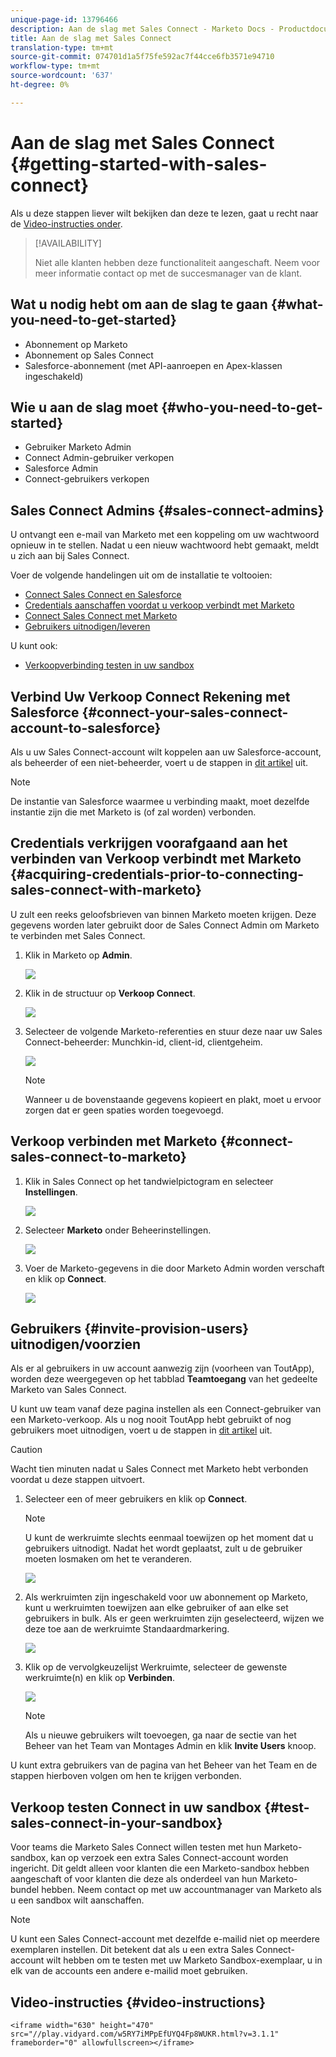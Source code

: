 ```yaml
---
unique-page-id: 13796466
description: Aan de slag met Sales Connect - Marketo Docs - Productdocumentatie
title: Aan de slag met Sales Connect
translation-type: tm+mt
source-git-commit: 074701d1a5f75fe592ac7f44cce6fb3571e94710
workflow-type: tm+mt
source-wordcount: '637'
ht-degree: 0%

---
```



# Aan de slag met Sales Connect {#getting-started-with-sales-connect}

Als u deze stappen liever wilt bekijken dan deze te lezen, gaat u recht naar de [Video-instructies onder](#video).

>[!AVAILABILITY]
>
>
>Niet alle klanten hebben deze functionaliteit aangeschaft. Neem voor meer informatie contact op met de succesmanager van de klant.

## Wat u nodig hebt om aan de slag te gaan {#what-you-need-to-get-started}

* Abonnement op Marketo
* Abonnement op Sales Connect
* Salesforce-abonnement (met API-aanroepen en Apex-klassen ingeschakeld)

## Wie u aan de slag moet {#who-you-need-to-get-started}

* Gebruiker Marketo Admin
* Connect Admin-gebruiker verkopen
* Salesforce Admin
* Connect-gebruikers verkopen

## Sales Connect Admins {#sales-connect-admins}

U ontvangt een e-mail van Marketo met een koppeling om uw wachtwoord opnieuw in te stellen. Nadat u een nieuw wachtwoord hebt gemaakt, meldt u zich aan bij Sales Connect.

Voer de volgende handelingen uit om de installatie te voltooien:

* [Connect Sales Connect en Salesforce](#sfdc)
* [Credentials aanschaffen voordat u verkoop verbindt met Marketo](#acquire)
* [Connect Sales Connect met Marketo](#mkto)
* [Gebruikers uitnodigen/leveren](#IPU)

U kunt ook:

* [Verkoopverbinding testen in uw sandbox](#sandbox)

## Verbind Uw Verkoop Connect Rekening met Salesforce {#connect-your-sales-connect-account-to-salesforce}

Als u uw Sales Connect-account wilt koppelen aan uw Salesforce-account, als beheerder of een niet-beheerder, voert u de stappen in [dit artikel](http://docs.marketo.com/x/JwDb) uit.

>[!NOTE]
>
>De instantie van Salesforce waarmee u verbinding maakt, moet dezelfde instantie zijn die met Marketo is (of zal worden) verbonden.

## Credentials verkrijgen voorafgaand aan het verbinden van Verkoop verbindt met Marketo {#acquiring-credentials-prior-to-connecting-sales-connect-with-marketo}

U zult een reeks geloofsbrieven van binnen Marketo moeten krijgen. Deze gegevens worden later gebruikt door de Sales Connect Admin om Marketo te verbinden met Sales Connect.

1. Klik in Marketo op **Admin**.

   ![](assets/one.png)

1. Klik in de structuur op **Verkoop Connect**.

   ![](assets/two.png)

1. Selecteer de volgende Marketo-referenties en stuur deze naar uw Sales Connect-beheerder: Munchkin-id, client-id, clientgeheim.

   ![](assets/3.jpg)

   >[!NOTE]
   >
   >Wanneer u de bovenstaande gegevens kopieert en plakt, moet u ervoor zorgen dat er geen spaties worden toegevoegd.

## Verkoop verbinden met Marketo {#connect-sales-connect-to-marketo}

1. Klik in Sales Connect op het tandwielpictogram en selecteer **Instellingen**.

   ![](assets/four.png)

1. Selecteer **Marketo** onder Beheerinstellingen.

   ![](assets/eight.png)

1. Voer de Marketo-gegevens in die door Marketo Admin worden verschaft en klik op **Connect**.

   ![](assets/credentials.png)

## Gebruikers {#invite-provision-users} uitnodigen/voorzien

Als er al gebruikers in uw account aanwezig zijn (voorheen van ToutApp), worden deze weergegeven op het tabblad **Teamtoegang** van het gedeelte Marketo van Sales Connect.

U kunt uw team vanaf deze pagina instellen als een Connect-gebruiker van een Marketo-verkoop. Als u nog nooit ToutApp hebt gebruikt of nog gebruikers moet uitnodigen, voert u de stappen in [dit artikel](http://docs.marketo.com/display/TOUT/Invite+Team+Members) uit.

>[!CAUTION]
>
>Wacht tien minuten nadat u Sales Connect met Marketo hebt verbonden voordat u deze stappen uitvoert.

1. Selecteer een of meer gebruikers en klik op **Connect**.

   >[!NOTE]
   >
   >U kunt de werkruimte slechts eenmaal toewijzen op het moment dat u gebruikers uitnodigt. Nadat het wordt geplaatst, zult u de gebruiker moeten losmaken om het te veranderen.

   ![](assets/users.png)

1. Als werkruimten zijn ingeschakeld voor uw abonnement op Marketo, kunt u werkruimten toewijzen aan elke gebruiker of aan elke set gebruikers in bulk. Als er geen werkruimten zijn geselecteerd, wijzen we deze toe aan de werkruimte Standaardmarkering.

   ![](assets/nine.jpg)

1. Klik op de vervolgkeuzelijst Werkruimte, selecteer de gewenste werkruimte(n) en klik op **Verbinden**.

   ![](assets/ten.png)

   >[!NOTE]
   >
   >Als u nieuwe gebruikers wilt toevoegen, ga naar de sectie van het Beheer van het Team van Montages Admin en klik **Invite Users** knoop.

U kunt extra gebruikers van de pagina van het Beheer van het Team en de stappen hierboven volgen om hen te krijgen verbonden.

## Verkoop testen Connect in uw sandbox {#test-sales-connect-in-your-sandbox}

Voor teams die Marketo Sales Connect willen testen met hun Marketo-sandbox, kan op verzoek een extra Sales Connect-account worden ingericht. Dit geldt alleen voor klanten die een Marketo-sandbox hebben aangeschaft of voor klanten die deze als onderdeel van hun Marketo-bundel hebben. Neem contact op met uw accountmanager van Marketo als u een sandbox wilt aanschaffen.

>[!NOTE]
>
>U kunt een Sales Connect-account met dezelfde e-mailid niet op meerdere exemplaren instellen. Dit betekent dat als u een extra Sales Connect-account wilt hebben om te testen met uw Marketo Sandbox-exemplaar, u in elk van de accounts een andere e-mailid moet gebruiken.

## Video-instructies {#video-instructions}

`<iframe width="630" height="470" src="//play.vidyard.com/w5RY7iMPpEfUYQ4Fp8WUKR.html?v=3.1.1" frameborder="0" allowfullscreen></iframe>`
